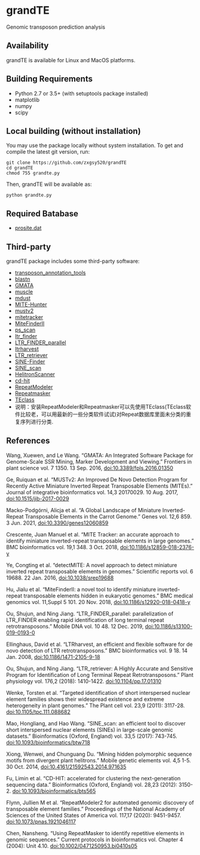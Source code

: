 # grandTE
Genomic transposon prediction analysis

Availability
------------

grandTE is available for Linux and MacOS platforms.

Building Requirements
---------------------

* Python 2.7 or 3.5+ (with setuptools package installed)
* matplotlib
* numpy
* scipy

Local building (without installation)
-------------------------------------

You may use the package locally without system installation.
To get and compile the latest git version, run:

    git clone https://github.com/zxgsy520/grandTE
    cd grandTE
    chmod 755 grandte.py

Then, grandTE will be available as:

    python grandte.py


Required Batabase
---------------------
* [prosite.dat](https://ftp.expasy.org/databases/prosite/prosite.dat)

Third-party
-----------
grandTE package includes some third-party software:
* [transposon_annotation_tools](https://github.com/DerKevinRiehl/transposon_annotation_tools)
* [blastn](https://ftp.ncbi.nlm.nih.gov/blast/executables/legacy.NOTSUPPORTED/)
* [GMATA](https://sourceforge.net/projects/gmata/)
* [muscle](http://www.drive5.com/muscle/downloads.htm)
* [mdust](https://github.com/lh3/mdust)
* [MITE-Hunter](http://target.iplantcollaborative.org/mite_hunter.html)
* [mustv2](http://www.healthinformaticslab.org/supp/resources.php)
* [mitetracker](https://github.com/INTABiotechMJ/MITE-Tracker)
* [MiteFinderII](https://github.com/jhu99/miteFinder)
* [ps_scan](https://ftp.expasy.org/databases/prosite/ps_scan/)
* [ltr_finder](https://github.com/xzhub/LTR_Finder)
* [LTR_FINDER_parallel](https://github.com/oushujun/LTR_FINDER_parallel)
* [ltrharvest](http://genometools.org/license.html)
* [LTR_retriever](https://github.com/oushujun/LTR_retriever)
* [SINE-Finder]()
* [SINE_scan](https://github.com/maohlzj/SINE_Scan)
* [HelitronScanner](http://bo.csam.montclair.edu/helitronscanner/)
* [cd-hit](http://weizhong-lab.ucsd.edu/cd-hit/)
* [RepeatModeler](https://github.com/Dfam-consortium/RepeatModeler)
* [Repeatmasker](http://www.repeatmasker.org/)
* [TEclass](https://github.com/zxgsy520/TEclass) 
* 说明：安装RepeatModeler和Repeatmasker可以先使用TEclass(TEclass软件比较老，可以用最新的一些分类软件试试)对Repeat数据库里面未分类的重复序列进行分类.

References
-----------
Wang, Xuewen, and Le Wang. “GMATA: An Integrated Software Package for Genome-Scale SSR Mining, Marker Development and Viewing.” Frontiers in plant science vol. 7 1350. 13 Sep. 2016, [doi:10.3389/fpls.2016.01350](https://www.ncbi.nlm.nih.gov/pmc/articles/PMC5020087/)

Ge, Ruiquan et al. “MUSTv2: An Improved De Novo Detection Program for Recently Active Miniature Inverted Repeat Transposable Elements (MITEs).” Journal of integrative bioinformatics vol. 14,3 20170029. 10 Aug. 2017, [doi:10.1515/jib-2017-0029](https://pubmed.ncbi.nlm.nih.gov/28796642/)

Macko-Podgórni, Alicja et al. “A Global Landscape of Miniature Inverted-Repeat Transposable Elements in the Carrot Genome.” Genes vol. 12,6 859. 3 Jun. 2021, [doi:10.3390/genes12060859](https://www.ncbi.nlm.nih.gov/pmc/articles/PMC8227079/)

Crescente, Juan Manuel et al. “MITE Tracker: an accurate approach to identify miniature inverted-repeat transposable elements in large genomes.” BMC bioinformatics vol. 19,1 348. 3 Oct. 2018, [doi:10.1186/s12859-018-2376-y](https://www.ncbi.nlm.nih.gov/pmc/articles/PMC6171319/)

Ye, Congting et al. “detectMITE: A novel approach to detect miniature inverted repeat transposable elements in genomes.” Scientific reports vol. 6 19688. 22 Jan. 2016, [doi:10.1038/srep19688](https://pubmed.ncbi.nlm.nih.gov/26795595/)

Hu, Jialu et al. “MiteFinderII: a novel tool to identify miniature inverted-repeat transposable elements hidden in eukaryotic genomes.” BMC medical genomics vol. 11,Suppl 5 101. 20 Nov. 2018, [doi:10.1186/s12920-018-0418-y](https://www.ncbi.nlm.nih.gov/pmc/articles/PMC6245586/)

Ou, Shujun, and Ning Jiang. “LTR_FINDER_parallel: parallelization of LTR_FINDER enabling rapid identification of long terminal repeat retrotransposons.” Mobile DNA vol. 10 48. 12 Dec. 2019, [doi:10.1186/s13100-019-0193-0](https://www.ncbi.nlm.nih.gov/pmc/articles/PMC6909508/)

Ellinghaus, David et al. “LTRharvest, an efficient and flexible software for de novo detection of LTR retrotransposons.” BMC bioinformatics vol. 9 18. 14 Jan. 2008, [doi:10.1186/1471-2105-9-18](https://www.ncbi.nlm.nih.gov/pmc/articles/PMC2253517/)

Ou, Shujun, and Ning Jiang. “LTR_retriever: A Highly Accurate and Sensitive Program for Identification of Long Terminal Repeat Retrotransposons.” Plant physiology vol. 176,2 (2018): 1410-1422. [doi:10.1104/pp.17.01310](https://www.ncbi.nlm.nih.gov/pmc/articles/PMC5813529/)

Wenke, Torsten et al. “Targeted identification of short interspersed nuclear element families shows their widespread existence and extreme heterogeneity in plant genomes.” The Plant cell vol. 23,9 (2011): 3117-28. [doi:10.1105/tpc.111.088682](https://www.ncbi.nlm.nih.gov/pmc/articles/PMC3203444/)

Mao, Hongliang, and Hao Wang. “SINE_scan: an efficient tool to discover short interspersed nuclear elements (SINEs) in large-scale genomic datasets.” Bioinformatics (Oxford, England) vol. 33,5 (2017): 743-745. [doi:10.1093/bioinformatics/btw718](https://www.ncbi.nlm.nih.gov/pmc/articles/PMC5408816/)

Xiong, Wenwei, and Chunguang Du. “Mining hidden polymorphic sequence motifs from divergent plant helitrons.” Mobile genetic elements vol. 4,5 1-5. 30 Oct. 2014, [doi:10.4161/21592543.2014.971635](https://www.ncbi.nlm.nih.gov/pmc/articles/PMC4588551/)

Fu, Limin et al. “CD-HIT: accelerated for clustering the next-generation sequencing data.” Bioinformatics (Oxford, England) vol. 28,23 (2012): 3150-2. [doi:10.1093/bioinformatics/bts565](https://www.ncbi.nlm.nih.gov/pmc/articles/PMC3516142/)

Flynn, Jullien M et al. “RepeatModeler2 for automated genomic discovery of transposable element families.” Proceedings of the National Academy of Sciences of the United States of America vol. 117,17 (2020): 9451-9457. [doi:10.1073/pnas.1921046117](https://www.ncbi.nlm.nih.gov/pmc/articles/PMC7196820/)

Chen, Nansheng. “Using RepeatMasker to identify repetitive elements in genomic sequences.” Current protocols in bioinformatics vol. Chapter 4 (2004): Unit 4.10. [doi:10.1002/0471250953.bi0410s05](https://pubmed.ncbi.nlm.nih.gov/18428725/)
